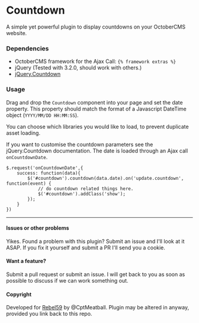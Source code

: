 # Countdown
A simple yet powerful plugin to display countdowns on your OctoberCMS website.

### Dependencies
- OctoberCMS framework for the Ajax Call: `{% framework extras %}`
- jQuery (Tested with 3.2.0, should work with others.)
- [jQuery.Countdown](http://hilios.github.io/jQuery.countdown/)

### Usage

Drag and drop the `Countdown` component into your page and set the date property. This property should match the format of a Javascript DateTime object (`YYYY/MM/DD HH:MM:SS`).

You can choose which libraries you would like to load, to prevent duplicate asset loading. 

If you want to customise the countdown parameters see the jQuery.Countdown documentation. The date is loaded through an Ajax call `onCountdownDate`. 

    $.request('onCountdownDate',{
        success: function(data){
            $('#countdown').countdown(data.date).on('update.countdown', function(event) {
                // do countdown related things here.
                $('#countdown').addClass('show');
            });
        }
    })

---

#### Issues or other problems
Yikes. Found a problem with this plugin? Submit an issue and I'll look at it ASAP. If you fix it yourself and submit a PR I'll send you a cookie.

#### Want a feature?
Submit a pull request or submit an issue. I will get back to you as soon as possible to discuss if we can work something out.

#### Copyright
Developed for [Rebel59](https://rebel59.nl) by @CptMeatball. 
Plugin may be altered in anyway, provided you link back to this repo.
